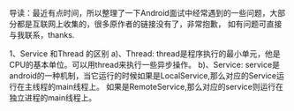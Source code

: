 导读：最近有点时间，所以整理了一下Android面试中经常遇到的一些问题，大部分都是互联网上收集的，很多原作者的链接没有了，非常抱歉，
如有问题可直接与我联系，thanks.

1、Service 和Thread 的区别
a)、Thread: thread是程序执行的最小单元，他是CPU的基本单位。可以用thread来执行一些异步操作。
b)、Service: service是android的一种机制，当它运行的时候如果是LocalService,那么对应的Service运行在主线程的main线程上。
如果是RemoteService,那么对应的service则运行在独立进程的main线程上。

